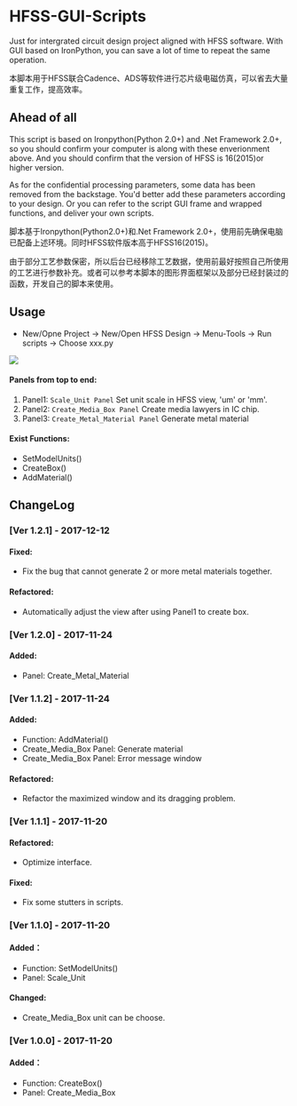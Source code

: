# HFSS-GUI-Scripts
Just for intergrated circuit design project aligned with HFSS software. With GUI based on IronPython, you can save a lot of time to repeat the same operation.

本脚本用于HFSS联合Cadence、ADS等软件进行芯片级电磁仿真，可以省去大量重复工作，提高效率。

## Ahead of all
This script is based on Ironpython(Python 2.0+) and .Net Framework 2.0+, so you should confirm your computer is along with these enverionment above. And you should confirm that the version of HFSS is 16(2015)or higher version.

As for the confidential processing parameters, some data has been removed from the backstage. You'd better add these parameters according to your design. Or you can refer to the script GUI frame and wrapped functions, and deliver your own scripts.

脚本基于Ironpython(Python2.0+)和.Net Framework 2.0+，使用前先确保电脑已配备上述环境。同时HFSS软件版本高于HFSS16(2015)。

由于部分工艺参数保密，所以后台已经移除工艺数据，使用前最好按照自己所使用的工艺进行参数补充。或者可以参考本脚本的图形界面框架以及部分已经封装过的函数，开发自己的脚本来使用。

## Usage
- New/Opne Project -> New/Open HFSS Design -> Menu-Tools -> Run scripts -> Choose xxx.py

![](http://oxlxmrsto.bkt.clouddn.com/17-12-16/17932182.jpg)

#### Panels from top to end:
1. Panel1: `Scale_Unit Panel` Set unit scale in HFSS view, 'um' or 'mm'.
2. Panel2: `Create_Media_Box Panel` Create media lawyers in IC chip.
3. Panel3: `Create_Metal_Material Panel` Generate metal material

#### Exist Functions:
- SetModelUnits()
- CreateBox()
- AddMaterial()

## ChangeLog
### [Ver 1.2.1] - 2017-12-12
#### Fixed:
- Fix the bug that cannot generate 2 or more metal materials together.

#### Refactored:
- Automatically adjust the view after using Panel1 to create box.

### [Ver 1.2.0] - 2017-11-24
#### Added:
- Panel: Create_Metal_Material

### [Ver 1.1.2] - 2017-11-24
#### Added:
- Function: AddMaterial()
- Create_Media_Box Panel: Generate material
- Create_Media_Box Panel: Error message window

#### Refactored:
- Refactor the maximized window and its dragging problem.

### [Ver 1.1.1] - 2017-11-20
#### Refactored:
- Optimize interface.

#### Fixed:
- Fix some stutters in scripts.

### [Ver 1.1.0] - 2017-11-20
#### Added：
- Function: SetModelUnits()
- Panel: Scale_Unit

#### Changed:
- Create_Media_Box unit can be choose.

### [Ver 1.0.0] - 2017-11-20
#### Added：
- Function: CreateBox()
- Panel: Create_Media_Box